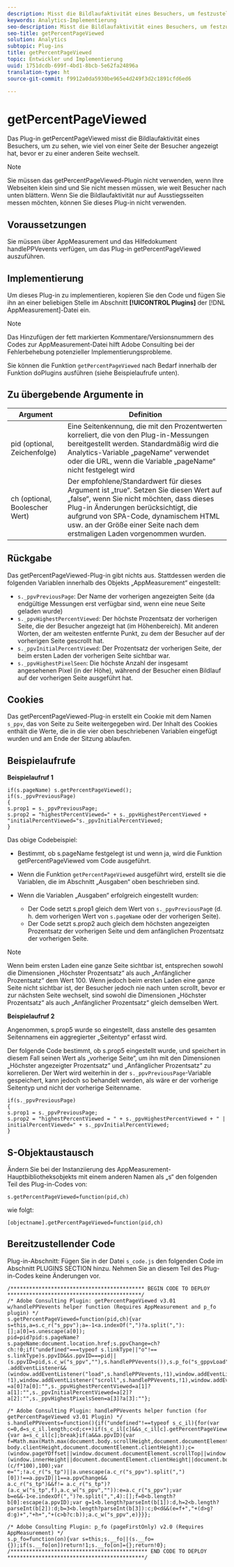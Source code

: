 ```yaml
---
description: Misst die Bildlaufaktivität eines Besuchers, um festzustellen, wie viel Prozent einer Seite der Benutzer ansieht, bevor er auf eine andere Seite wechselt. Mit diesem Plug-in können Sie ermitteln, wie viel des Inhalts die Benutzer durchschnittlich ansehen, sodass Sie die Seitenlänge und das Seitenlayout entsprechend dem Benutzerverhalten anpassen können.
keywords: Analytics-Implementierung
seo-description: Misst die Bildlaufaktivität eines Besuchers, um festzustellen, wie viel Prozent einer Seite der Benutzer ansieht, bevor er auf eine andere Seite wechselt. Mit diesem Plug-in können Sie ermitteln, wie viel des Inhalts die Benutzer durchschnittlich ansehen, sodass Sie die Seitenlänge und das Seitenlayout entsprechend dem Benutzerverhalten anpassen können.
seo-title: getPercentPageViewed
solution: Analytics
subtopic: Plug-ins
title: getPercentPageViewed
topic: Entwickler und Implementierung
uuid: 1751dcdb-699f-4bd1-8bcb-5e62fa24896a
translation-type: ht
source-git-commit: f9912a0da5930be965e4d249f3d2c1891cfd6ed6

---
```



# getPercentPageViewed

Das Plug-in getPercentPageViewed misst die Bildlaufaktivität eines Besuchers, um zu sehen, wie viel von einer Seite der Besucher angezeigt hat, bevor er zu einer anderen Seite wechselt.

>[!NOTE]
>Sie müssen das getPercentPageViewed-Plugin nicht verwenden, wenn Ihre Webseiten klein sind und Sie nicht messen müssen, wie weit Besucher nach unten blättern. Wenn Sie die Bildlaufaktivität nur auf Ausstiegsseiten messen möchten, können Sie dieses Plug-in nicht verwenden.

## Voraussetzungen

Sie müssen über AppMeasurement und das Hilfedokument handlePPVevents verfügen, um das Plug-in getPercentPageViewed auszuführen.

## Implementierung

Um dieses Plug-in zu implementieren, kopieren Sie den Code und fügen Sie ihn an einer beliebigen Stelle im Abschnitt **[!UICONTROL Plugins]** der [!DNL AppMeasurement]-Datei ein.

>[!NOTE]
>Das Hinzufügen der fett markierten Kommentare/Versionsnummern des Codes zur AppMeasurement-Datei hilft Adobe Consulting bei der Fehlerbehebung potenzieller Implementierungsprobleme.

Sie können die Funktion `getPercentPageViewed` nach Bedarf innerhalb der Funktion doPlugins ausführen (siehe Beispielaufrufe unten).

## Zu übergebende Argumente in

| Argument | Definition |
|---|---|
| pid (optional, Zeichenfolge) | Eine Seitenkennung, die mit den Prozentwerten korreliert, die von den Plug-in-Messungen bereitgestellt werden. Standardmäßig wird die Analytics-Variable „pageName“ verwendet oder die URL, wenn die Variable „pageName“ nicht festgelegt wird |
| ch (optional, Boolescher Wert) | Der empfohlene/Standardwert für dieses Argument ist „true“. Setzen Sie diesen Wert auf „false“, wenn Sie nicht möchten, dass dieses Plug-in Änderungen berücksichtigt, die aufgrund von SPA-Code, dynamischem HTML usw. an der Größe einer Seite nach dem erstmaligen Laden vorgenommen wurden. |

## Rückgabe

Das getPercentPageViewed-Plug-in gibt nichts aus. Stattdessen werden die folgenden Variablen innerhalb des Objekts „AppMeasurement“ eingestellt:

* `s._ppvPreviousPage`: Der Name der vorherigen angezeigten Seite (da endgültige Messungen erst verfügbar sind, wenn eine neue Seite geladen wurde)
* `s._ppvHighestPercentViewed`: Der höchste Prozentsatz der vorherigen Seite, die der Besucher angezeigt hat (im Höhenbereich). Mit anderen Worten, der am weitesten entfernte Punkt, zu dem der Besucher auf der vorherigen Seite gescrollt hat.
* `s._ppvInitialPercentViewed`: Der Prozentsatz der vorherigen Seite, der beim ersten Laden der vorherigen Seite sichtbar war.
* `s._ppvHighestPixelSeen`: Die höchste Anzahl der insgesamt angesehenen Pixel (in der Höhe), während der Besucher einen Bildlauf auf der vorherigen Seite ausgeführt hat.

## Cookies

Das getPercentPageViewed-Plug-in erstellt ein Cookie mit dem Namen `s_ppv`, das von Seite zu Seite weitergegeben wird. Der Inhalt des Cookies enthält die Werte, die in die vier oben beschriebenen Variablen eingefügt wurden und am Ende der Sitzung ablaufen.

## Beispielaufrufe

**Beispielaufruf 1**

```
if(s.pageName) s.getPercentPageViewed();
if(s._ppvPreviousPage)
{
s.prop1 = s._ppvPreviousPage;
s.prop2 = "highestPercentViewed=" + s._ppvHighestPercentViewed + "initialPercentViewed="s._ppvInitialPercentViewed;
}  
```

Das obige Codebeispiel:
* Bestimmt, ob s.pageName festgelegt ist und wenn ja, wird die Funktion getPercentPageViewed vom Code ausgeführt.
* Wenn die Funktion `getPercentPageViewed` ausgeführt wird, erstellt sie die Variablen, die im Abschnitt „Ausgaben“ oben beschrieben sind.
* Wenn die Variablen „Ausgaben“ erfolgreich eingestellt wurden:

   * Der Code setzt s.prop1 gleich dem Wert von `s._ppvPreviousPag`e (d. h. dem vorherigen Wert von `s.pageName` oder der vorherigen Seite).
   * Der Code setzt s.prop2 auch gleich dem höchsten angezeigten Prozentsatz der vorherigen Seite und dem anfänglichen Prozentsatz der vorherigen Seite.

>[!NOTE]
>Wenn beim ersten Laden eine ganze Seite sichtbar ist, entsprechen sowohl die Dimensionen „Höchster Prozentsatz“ als auch „Anfänglicher Prozentsatz“ dem Wert 100. Wenn jedoch beim ersten Laden eine ganze Seite nicht sichtbar ist, der Besucher jedoch nie nach unten scrollt, bevor er zur nächsten Seite wechselt, sind sowohl die Dimensionen „Höchster Prozentsatz“ als auch „Anfänglicher Prozentsatz“ gleich demselben Wert.

**Beispielaufruf 2**

Angenommen, s.prop5 wurde so eingestellt, dass anstelle des gesamten Seitennamens ein aggregierter „Seitentyp“ erfasst wird.

Der folgende Code bestimmt, ob s.prop5 eingestellt wurde, und speichert in diesem Fall seinen Wert als „vorherige Seite“, um ihn mit den Dimensionen „Höchster angezeigter Prozentsatz“ und „Anfänglicher Prozentsatz“ zu korrelieren. Der Wert wird weiterhin in der `s._ppvPreviousPage`-Variable gespeichert, kann jedoch so behandelt werden, als wäre er der vorherige Seitentyp und nicht der vorherige Seitenname.

```
if(s._ppvPreviousPage)
{
s.prop1 = s._ppvPreviousPage;
s.prop2 = "highestPercentViewed = " + s._ppvHighestPercentViewed + " | initialPercentViewed=" + s._ppvInitialPercentViewed;
}  
```

## S-Objektaustausch

Ändern Sie bei der Instanziierung des AppMeasurement-Hauptbibliotheksobjekts mit einem anderen Namen als „s“ den folgenden Teil des Plug-in-Codes von:

`s.getPercentPageViewed=function(pid,ch)`

wie folgt:

`[objectname].getPercentPageViewed=function(pid,ch)`

## Bereitzustellender Code

Plug-in-Abschnitt: Fügen Sie in der Datei `s_code.js` den folgenden Code im Abschnitt PLUGINS SECTION hinzu. Nehmen Sie an diesem Teil des Plug-in-Codes keine Änderungen vor.

```
/******************************************* BEGIN CODE TO DEPLOY *******************************************/ 
/* Adobe Consulting Plugin: getPercentPageViewed v3.01 w/handlePPVevents helper function (Requires AppMeasurement and p_fo plugin) */
s.getPercentPageViewed=function(pid,ch){var s=this,a=s.c_r("s_ppv");a=-1<a.indexOf(",")?a.split(","):[];a[0]=s.unescape(a[0]); 
pid=pid?pid:s.pageName?s.pageName:document.location.href;s.ppvChange=ch?ch:!0;if("undefined"===typeof s.linkType||"o"!==
s.linkType)s.ppvID&&s.ppvID===pid||(s.ppvID=pid,s.c_w("s_ppv",""),s.handlePPVevents()),s.p_fo("s_gppvLoad")&&window
.addEventListener&&(window.addEventListener("load",s.handlePPVevents,!1),window.addEventListener("click",s.handlePPVevents, !1),window.addEventListener("scroll",s.handlePPVevents,!1),window.addEventListener("resize",s.handlePPVevents,!1)),s._ppvPreviousPage
=a[0]?a[0]:"",s._ppvHighestPercentViewed=a[1]?a[1]:"",s._ppvInitialPercentViewed=a[2]?a[2]:"",s._ppvHighestPixelsSeen=a[3]?a[3]:""}; 

/* Adobe Consulting Plugin: handlePPVevents helper function (for getPercentPageViewed v3.01 Plugin) */ 
s.handlePPVevents=function(){if("undefined"!==typeof s_c_il){for(var c=0,d=s_c_il.length;c<d;c++)if(s_c_il[c]&&s_c_il[c].getPercentPageViewed){var a=s_c_il[c];break}if(a&&a.ppvID){var f=Math.max(Math.max(document.body.scrollHeight,document.documentElement.scrollHeight),Math.max(document.body.offsetHeight,document.documentElement.offsetHeight),Math.max(document.
body.clientHeight,document.documentElement.clientHeight));c=(window.pageYOffset||window.document.documentElement.scrollTop||window.document.body.scrollTop)+(window.innerHeight||document.documentElement.clientHeight||document.body.clientHeight);d=Math.min(Math.round
(c/f*100),100);var e="";!a.c_r("s_tp")||a.unescape(a.c_r("s_ppv").split(",")[0])!==a.ppvID||1==a.ppvChange&&
a.c_r("s_tp")&&f!= a.c_r("s_tp")?(a.c_w("s_tp",f),a.c_w("s_ppv","")):e=a.c_r("s_ppv");var b=e&&-1<e.indexOf(",")?e.split(",",4):[];f=0<b.length?b[0]:escape(a.ppvID);var g=1<b.length?parseInt(b[1]):d,h=2<b.length?parseInt(b[2]):d;b=3<b.length?parseInt(b[3]):c;0<d&&(e=f+","+(d>g?d:g)+","+h+","+(c>b?c:b));a.c_w("s_ppv",e)}}}; 

/* Adobe Consulting Plugin: p_fo (pageFirstOnly) v2.0 (Requires AppMeasurement) */ 
s.p_fo=function(on){var s=this;s.__fo||(s.__fo={});if(s.__fo[on])return!1;s.__fo[on]={};return!0}; 
/******************************************** END CODE TO DEPLOY ********************************************/
```
